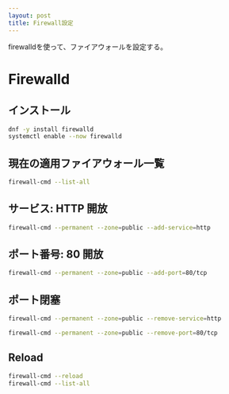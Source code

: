 ```yaml
---
layout: post
title: Firewall設定
---
```


firewalldを使って、ファイアウォールを設定する。

# Firewalld

## インストール

```sh
dnf -y install firewalld
systemctl enable --now firewalld
```

## 現在の適用ファイアウォール一覧

```sh
firewall-cmd --list-all
```

## サービス: HTTP 開放

```sh
firewall-cmd --permanent --zone=public --add-service=http
```

## ポート番号: 80 開放

```sh
firewall-cmd --permanent --zone=public --add-port=80/tcp
```

## ポート閉塞

```sh
firewall-cmd --permanent --zone=public --remove-service=http
```
```sh
firewall-cmd --permanent --zone=public --remove-port=80/tcp
```

## Reload

```sh
firewall-cmd --reload
firewall-cmd --list-all
```
